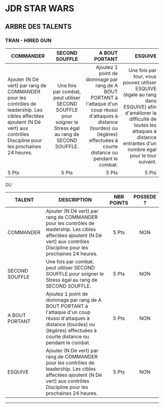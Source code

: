 # **JDR STAR WARS**
## **ARBRE DES TALENTS**
### TRAN - HIRED GUN

|COMMANDER | SECOND SOUFFLE | A BOUT PORTANT |  ESQUIVE
|- |:-: | -: | -:
|Ajouter (N Dé vert) par rang de COMMANDER pour les contrôles de leadership. Les cibles affectées ajoutent (N Dé vert) aux contrôles Discipline pour les prochaines 24 heures.  | Une fois par combat, peut utiliser SECOND SOUFFLE pour soigner le Stress égal au rang de SECOND SOUFFLE. | Ajoutez 1 point de dommage par rang de A BOUT PORTANT à l'attaque d'un coup réussi d'attaques à distance (lourdes) ou (légères) effectuées à courte distance ou pendant le combat.  | Une fois par tour, vous pouvez utiliser ESQUIVE (égale au rang dans ESQUIVE) afin d'améliorer la difficulté de toutes les attaques à distance entrantes d'un nombre égal pour le tour suivant.
|5 Pts | 5 Pts | 5 Pts | 5 Pts

OU

|TALENT | DESCRIPTION | NBR POINTS  | POSSEDE ?
|- |- | :-: | :-:
|COMMANDER  | Ajouter (N Dé vert) par rang de COMMANDER pour les contrôles de leadership. Les cibles affectées ajoutent (N Dé vert) aux contrôles Discipline pour les prochaines 24 heures.  | 5 Pts | NON
SECOND SOUFFLE  | Une fois par combat, peut utiliser SECOND SOUFFLE pour soigner le Stress égal au rang de SECOND SOUFFLE. | 5 Pts | NON
A BOUT PORTANT  | Ajoutez 1 point de dommage par rang de A BOUT PORTANT à l'attaque d'un coup réussi d'attaques à distance (lourdes) ou (légères) effectuées à courte distance ou pendant le combat. | 5 Pts | NON
ESQUIVE  | Ajouter (N Dé vert) par rang de COMMANDER pour les contrôles de leadership. Les cibles affectées ajoutent (N Dé vert) aux contrôles Discipline pour les prochaines 24 heures.  | 5 Pts | NON

---------
